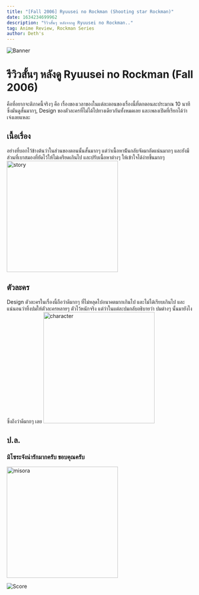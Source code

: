 ```yaml
---
title: "[Fall 2006] Ryuusei no Rockman (Shooting star Rockman)"
date: 1634234699962
description: "รีวิวสั้นๆ หลังจากดู Ryuusei no Rockman.."
tag: Anime Review, Rockman Series
author: Deth's
---
```

![Banner](https://s4.anilist.co/file/anilistcdn/media/anime/cover/medium/bx1835-6GfMj4kSZo3b.jpg)

# รีวิวสั้นๆ หลังดู Ryuusei no Rockman (Fall 2006)

คือที่อยากจะติภาคนี้จริงๆ คือ เรื่องของเวลาของในแต่ละตอนของเรื่องนี้ที่ตกตอนละประมาณ 10 นาที ซึ่งมันดูสั้นมากๆ, Design ของตัวละครที่ไม่ได้ไปทางเดียวกันทั้งหมดเลย และเพลงเปิดที่เรียกได้ว่าเจ๋งเลยแหละ

## เนื้อเรื่อง
อย่างที่บอกไว้ข้างต้นว่าในส่วนของตอนนั้นสั้นมากๆ แต่ว่าเนื้อหาน้ันกลับจัดมาอัดแน่นมากๆ และยังมีส่วนที่เบาสมองที่ยัดไว้ให้ไม่เครียดเกินไป และปรับเนื้อหาต่างๆ ให้เข้าใจได้ง่ายขึ้นมากๆ
<img src="https://box.lolis.love/0/u0qxi.png" alt="story" width="300px" />


## ตัวละคร
Design ตัวละครในเรื่องนี้ถือว่าดีมากๆ ที่ไม่หลุดไปอนาคตมากเกินไป และไม่ได้เรียบเกินไป และแน่นอนว่าทิ้งปมให้ตัวละครหลายๆ ตัวไว้หนักจริง แต่ว่าในแต่ละปมกลับอธิบายว่า ปมต่างๆ นั้นมายังไงซึ่งถึงว่าดีมากๆ เลย
<img src="https://box.lolis.love/0/18u5p.jpg" alt="character" width="300px" />


## ป.ล.
### มิโซระจังน่ารักมากครับ ขอบคุณครับ
<img src="https://akamai-origin.myanimelist.net/images/characters/15/100423.jpg" alt="misora" width="300px" />

![Score](https://img.shields.io/badge/Score-10%2F10-coral?style=for-the-badge)